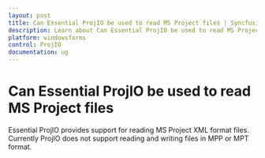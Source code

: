 ```yaml
---
layout: post
title: Can Essential ProjIO be used to read MS Project files | Syncfusion
description: Learn about Can Essential ProjIO be used to read MS Project files support in Syncfusion Windows Forms projio (ProjIO) control and more details.
platform: windowsforms
control: ProjIO
documentation: ug
---
```


# Can Essential ProjIO be used to read MS Project files

Essential ProjIO provides support for reading MS Project XML format files. Currently ProjIO does not support reading and writing files in MPP or MPT format.

